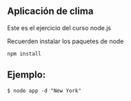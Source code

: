 

## Aplicación de clima

Este es el ejercicio del curso node.js

Recuerden instalar los paquetes de node 

```
npm install
```

## Ejemplo:

```
$ node app -d "New York"
```
